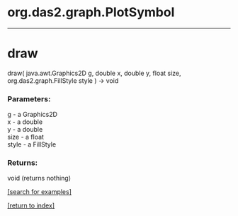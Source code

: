 # org.das2.graph.PlotSymbol



***
<a name="draw"></a>
# draw
draw( java.awt.Graphics2D g, double x, double y, float size, org.das2.graph.FillStyle style ) &rarr; void



### Parameters:
g - a Graphics2D
<br>x - a double
<br>y - a double
<br>size - a float
<br>style - a FillStyle

### Returns:
void (returns nothing)


<a href="https://github.com/autoplot/dev/search?q=draw&unscoped_q=draw">[search for examples]</a>

<a href="https://github.com/autoplot/documentation/blob/master/javadoc/index-all.md">[return to index]</a>

